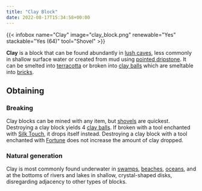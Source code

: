 ```yaml
---
title: "Clay Block"
date: 2022-08-17T15:34:58+00:00
---
```


{{< infobox name="Clay" image="clay_block.png" renewable="Yes" stackable="Yes (64)" tool="Shovel" >}}

**Clay** is a block that can be found abundantly in [lush caves](), less commonly in shallow surface water or created from mud using [pointed dripstone]().
It can be smelted into [terracotta]() or broken into [clay balls]() which are smeltable into [bricks]().

## Obtaining

### Breaking

Clay blocks can be mined with any item, but [shovels]() are quickest. Destroying a clay block yields 4 [clay balls]().
If broken with a tool enchanted with [Silk Touch](), it drops itself instead. Destroying a clay block with a tool enchanted with [Fortune]() does not increase the amount of clay dropped.

### Natural generation

Clay is most commonly found underwater in [swamps](), [beaches](), [oceans](), and at the bottoms of rivers and lakes in shallow, crystal-shaped disks, disregarding adjacency to other types of blocks.